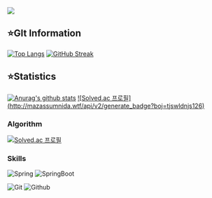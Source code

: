 <img src="https://capsule-render.vercel.app/api?type=waving&color=BDBDC8&height=150&section=header&text=SeonJiWon"/>

## ⭐GIt Information
[![Top Langs](https://github-readme-stats.vercel.app/api/top-langs/?username=Lwonbin)](https://github.com/Lwonbin/Lwonbin)       [![GitHub Streak](https://streak-stats.demolab.com/?user=Lwonbin&theme=dark)](https://git.io/streak-stats)



## ⭐Statistics
[![Anurag's github stats](https://github-readme-stats.vercel.app/api?username=seonjiwon)](https://github.com/seonjiwon/seonjiwon)        [![Solved.ac 프로필]
(http://mazassumnida.wtf/api/v2/generate_badge?boj=tjswldnjs126)](https://solved.ac/tjswldnjs126)


### Algorithm

[![Solved.ac 프로필](http://mazassumnida.wtf/api/v2/generate_badge?boj=tjswldnjs126)](https://solved.ac/tjswldnjs126)


### Skills

![Spring](https://img.shields.io/badge/spring-%236DB33F.svg?style=for-the-badge&logo=spring&logoColor=white)
![SpringBoot](https://img.shields.io/badge/SpringBoot-6DB33F?style=for-the-badge&logo=Spring&logoColor=white)

![Git](https://img.shields.io/badge/git-F05033.svg?style=for-the-badge&logo=git&logoColor=white)
![Github](https://img.shields.io/badge/github-181717.svg?style=for-the-badge&logo=github&logoColor=white)
